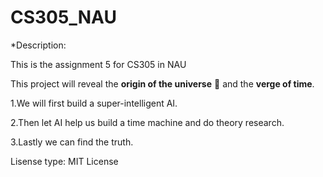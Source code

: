 # CS305_NAU
*Description:

This is the assignment 5 for CS305 in NAU

This project will reveal the **origin of the universe** 🚀 and the **verge of time**.

1.We will first build a super-intelligent AI.

2.Then let AI help us build a time machine and do theory research.

3.Lastly we can find the truth.

Lisense type: MIT License
